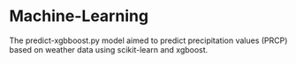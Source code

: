 # Machine-Learning

The predict-xgbboost.py model aimed to predict precipitation values (PRCP) based on weather data using scikit-learn and xgboost.
